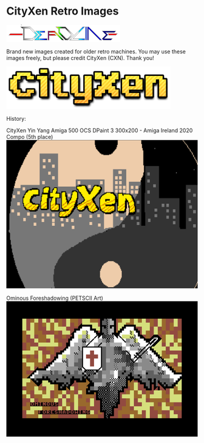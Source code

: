 # CityXen Retro Images

![Deadline](https://github.com/cityxen/images/raw/master/images/deadline97.png)

Brand new images created for older retro machines. You may use these images freely, but please credit CityXen (CXN). Thank you!

![CityXen](https://github.com/cityxen/images/raw/master/images/cityxen3.png)

History:

CityXen Yin Yang Amiga 500 OCS DPaint 3 300x200 - Amiga Ireland 2020 Compo (5th place)
![AmigaIreland2020](https://github.com/cityxen/images/raw/master/AmigaIreland-2020/CityXen-YinYang-2020-3-AmigaIreland-Compo.png)

Ominous Foreshadowing (PETSCII Art)
![OmionousForeshadowing](https://github.com/cityxen/images/raw/master/Commodore64-PETSCII/ominousforeshadowing1.png)


